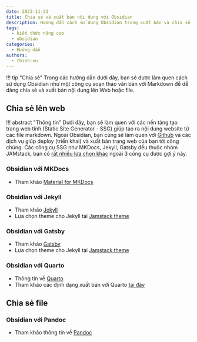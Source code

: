 ```yaml
---
date: 2023-11-21
title: Chia sẻ và xuất bản nội dung với Obsidian
description: Hướng dẫn cách sử dụng Obsidian trong xuất bản và chia sẻ nội dung.
tags:
  - kiến thức nâng cao
  - obsidian
categories:
  - Hướng dẫn
authors:
  - thinh-vu
---
```


!!! tip "Chia sẻ"
	Trong các hướng dẫn dưới đây, bạn sẽ được làm quen cách sử dụng Obsidian như một công cụ soạn thảo văn bản với Markdown để dễ dàng chia sẻ và xuất bản nội dung lên Web hoặc file.

## Chia sẻ lên web
!!! abstract "Thông tin"
	Dưới đây, bạn sẽ làm quen với các nền tảng tạo trang web tĩnh (Static Site Generator - SSG) giúp tạo ra nội dung website từ các file markdown. Ngoài Obsidian, bạn cũng sẽ làm quen với [Github](https://github.com/) và các dịch vụ giúp deploy (triển khai) và xuất bản trang web của bạn tới công chúng. Các công cụ SSG như MKDocs, Jekyll, Gatsby đều thuộc nhóm JAMstack, bạn có [rất nhiều lựa chọn khác](https://jamstackthemes.dev/theme/) ngoài 3 công cụ được gợi ý này.

### Obsidian với MKDocs
- Tham khảo [Material for MKDocs ](https://squidfunk.github.io/mkdocs-material/)

### Obsidian với Jekyll
- Tham khảo [Jekyll](https://jekyllrb.com/)
- Lựa chọn theme cho Jekyll tại [Jamstack theme](https://jamstackthemes.dev/theme/#ssg=jekyll)

### Obsidian với Gatsby
- Tham khảo [Gatsby](https://www.gatsbyjs.com/)
- Lựa chọn theme cho Jekyll tại [Jamstack theme](https://jamstackthemes.dev/theme/#ssg=gatsby)

### Obsidian với Quarto
- Thông tin về [Quarto](https://quarto.org/)
- Tham khảo các định dạng xuất bản với Quarto [tại đây](https://quarto.org/docs/reference/)

## Chia sẻ file

### Obsidian với Pandoc
- Tham khảo thông tin về [Pandoc](https://pandoc.org/)